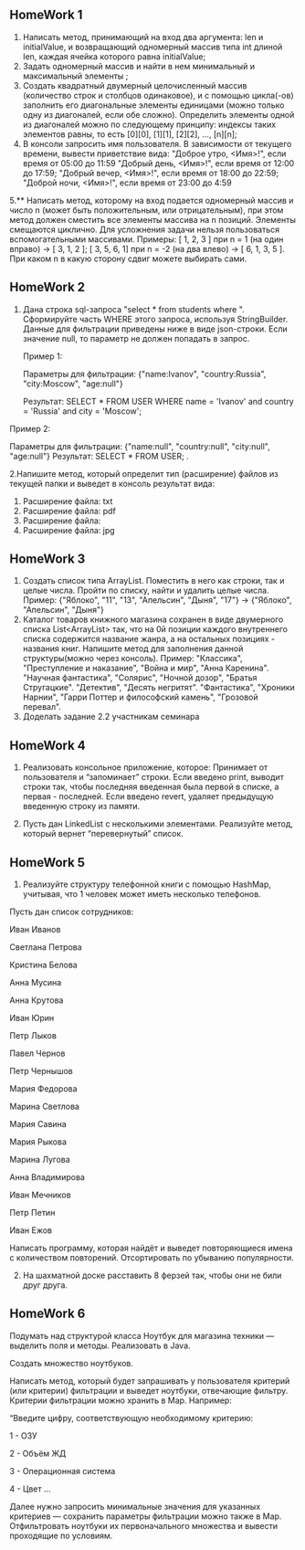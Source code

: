 ## HomeWork 1
1. Написать метод, принимающий на вход два аргумента: len и initialValue, и возвращающий одномерный массив типа int длиной len, каждая ячейка которого равна initialValue;
2. Задать одномерный массив и найти в нем минимальный и максимальный элементы ;
3. Создать квадратный двумерный целочисленный массив (количество строк и столбцов одинаковое), 
   и с помощью цикла(-ов) заполнить его диагональные элементы единицами (можно только одну из диагоналей, если обе сложно). 
   Определить элементы одной из диагоналей можно по следующему принципу: индексы таких элементов равны, 
   то есть [0][0], [1][1], [2][2], …, [n][n];
4. В консоли запросить имя пользователя. В зависимости от текущего времени, вывести приветствие вида:
   "Доброе утро, <Имя>!", если время от 05:00 до 11:59
   "Добрый день, <Имя>!", если время от 12:00 до 17:59;
   "Добрый вечер, <Имя>!", если время от 18:00 до 22:59;
   "Доброй ночи, <Имя>!", если время от 23:00 до 4:59

5.** Написать метод, которому на вход подается одномерный массив и число n (может быть положительным, или отрицательным),
при этом метод должен сместить все элементы массива на n позиций. Элементы смещаются циклично. 
Для усложнения задачи нельзя пользоваться вспомогательными массивами. 
Примеры: [ 1, 2, 3 ] при n = 1 (на один вправо) -> [ 3, 1, 2 ]; [ 3, 5, 6, 1] при n = -2 (на два влево) -> [ 6, 1, 3, 5 ]. 
При каком n в какую сторону сдвиг можете выбирать сами.

## HomeWork 2

1. Дана строка sql-запроса "select * from students where ". Сформируйте часть WHERE этого запроса, используя StringBuilder. Данные для фильтрации приведены ниже в виде json-строки.
   Если значение null, то параметр не должен попадать в запрос.


   Пример 1:

   Параметры для фильтрации: {"name:Ivanov", "country:Russia", "city:Moscow", "age:null"}

   Результат: SELECT * FROM USER WHERE name = 'Ivanov' and country = 'Russia' and city = 'Moscow';



Пример 2:

Параметры для фильтрации: {"name:null", "country:null", "city:null", "age:null"}
Результат: SELECT * FROM USER;
.

2.Напишите метод, который определит тип (расширение) файлов из текущей папки и выведет в консоль результат вида:
1. Расширение файла: txt
2. Расширение файла: pdf
3. Расширение файла:
4. Расширение файла: jpg

## HomeWork 3

1. Создать список типа ArrayList<String>. Поместить в него как строки, так и целые числа. Пройти по списку, найти и удалить целые числа.
   Пример: {"Яблоко", "11", "13", "Апельсин", "Дыня", "17"} -> {"Яблоко", "Апельсин", "Дыня"}
2. Каталог товаров книжного магазина сохранен в виде двумерного списка List<ArrayList<String>> так, что на 0й позиции каждого внутреннего списка содержится название жанра, а на остальных позициях - названия книг. Напишите метод для заполнения данной структуры(можно через консоль).
   Пример:
   "Классика", "Преступление и наказание", "Война и мир", "Анна Каренина".
   "Научная фантастика", "Солярис", "Ночной дозор", "Братья Стругацкие".
   "Детектив", "Десять негритят".
   "Фантастика", "Хроники Нарнии", "Гарри Поттер и философский камень", "Грозовой перевал".
3. Доделать задание 2.2 участникам семинара

## HomeWork 4

1. Реализовать консольное приложение, которое:
   Принимает от пользователя и “запоминает” строки.
   Если введено print, выводит строки так, чтобы последняя введенная была первой в списке, а первая - последней.
   Если введено revert, удаляет предыдущую введенную строку из памяти.

2. Пусть дан LinkedList с несколькими элементами. Реализуйте метод, который вернет “перевернутый” список.

## HomeWork 5

1. Реализуйте структуру телефонной книги с помощью HashMap, учитывая, что 1 человек может иметь несколько телефонов.

Пусть дан список сотрудников:

Иван Иванов

Светлана Петрова

Кристина Белова

Анна Мусина

Анна Крутова

Иван Юрин

Петр Лыков

Павел Чернов

Петр Чернышов

Мария Федорова

Марина Светлова

Мария Савина

Мария Рыкова

Марина Лугова

Анна Владимирова

Иван Мечников

Петр Петин

Иван Ежов

Написать программу, которая найдёт и выведет повторяющиеся имена с количеством повторений. Отсортировать по убыванию популярности.


2. На шахматной доске расставить 8 ферзей так, чтобы они не били друг друга.

## HomeWork 6

Подумать над структурой класса Ноутбук для магазина техники — выделить поля и методы. Реализовать в Java.

Создать множество ноутбуков.

Написать метод, который будет запрашивать у пользователя критерий (или критерии) фильтрации и выведет ноутбуки, отвечающие фильтру. Критерии фильтрации можно хранить в Map. Например:

“Введите цифру, соответствующую необходимому критерию:

1 - ОЗУ

2 - Объём ЖД

3 - Операционная система

4 - Цвет …

Далее нужно запросить минимальные значения для указанных критериев — сохранить параметры фильтрации можно также в Map.
Отфильтровать ноутбуки их первоначального множества и вывести проходящие по условиям.